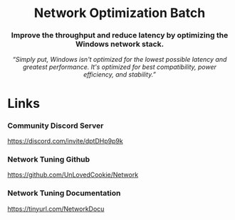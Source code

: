 <h1 align="center">
  Network Optimization Batch
</h1>

<h3 align="center">
  Improve the throughput and reduce latency by optimizing the Windows network stack.
</h3>

<p align="center">
  <i>“Simply put, Windows isn't optimized for the lowest possible latency and greatest performance. It's optimized for best compatibility, power efficiency, and stability.”</i>
</p>

# Links
### Community Discord Server
https://discord.com/invite/dptDHp9p9k

### Network Tuning Github
https://github.com/UnLovedCookie/Network

### Network Tuning Documentation
https://tinyurl.com/NetworkDocu
